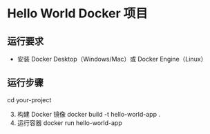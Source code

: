 # Hello World Docker 项目

## 运行要求
- 安装 Docker Desktop（Windows/Mac）或 Docker Engine（Linux）

## 运行步骤
cd your-project

3. 构建 Docker 镜像
docker build -t hello-world-app .
4. 运行容器
docker run hello-world-app

